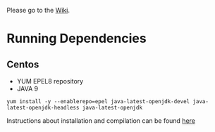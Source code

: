 Please go to the [Wiki](https://code.ill.fr/cameo/cameo-commons/wikis/home).


# Running Dependencies

## Centos 

 - YUM EPEL8 repository
 - JAVA 9
```
yum install -y --enablerepo=epel java-latest-openjdk-devel java-latest-openjdk-headless java-latest-openjdk
```

Instructions about installation and compilation can be found [here](INSTALL.md)
